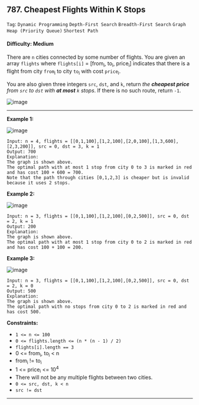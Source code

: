 ## 787. Cheapest Flights Within K Stops

```Tag```: ```Dynamic Programming``` ```Depth-First Search``` ```Breadth-First Search``` ```Graph``` ```Heap (Priority Queue)``` ```Shortest Path```

#### Difficulty: Medium

There are ```n``` cities connected by some number of flights. You are given an array ```flights``` where ```flights[i]``` = [from<sub>i</sub>, to<sub>i</sub>, price<sub>i</sub>] indicates that there is a flight from city ```from```<sub>i</sub> to city ```to```<sub>i</sub> with cost ```price```<sub>i</sub>.

You are also given three integers ```src```, ```dst```, and ```k```, return _the __cheapest price__ from ```src``` to ```dst``` with __at most__ ```k``` stops_. If there is no such route, return ```-1```.

![image](https://user-images.githubusercontent.com/35042430/214763952-16f232e6-8511-4547-8842-8b12e3f17424.png)

---

__Example 1:__

![image](https://assets.leetcode.com/uploads/2022/03/18/cheapest-flights-within-k-stops-3drawio.png)
```
Input: n = 4, flights = [[0,1,100],[1,2,100],[2,0,100],[1,3,600],[2,3,200]], src = 0, dst = 3, k = 1
Output: 700
Explanation:
The graph is shown above.
The optimal path with at most 1 stop from city 0 to 3 is marked in red and has cost 100 + 600 = 700.
Note that the path through cities [0,1,2,3] is cheaper but is invalid because it uses 2 stops.
```

__Example 2:__

![image](https://assets.leetcode.com/uploads/2022/03/18/cheapest-flights-within-k-stops-1drawio.png)
```
Input: n = 3, flights = [[0,1,100],[1,2,100],[0,2,500]], src = 0, dst = 2, k = 1
Output: 200
Explanation:
The graph is shown above.
The optimal path with at most 1 stop from city 0 to 2 is marked in red and has cost 100 + 100 = 200.
```

__Example 3:__

![image](https://assets.leetcode.com/uploads/2022/03/18/cheapest-flights-within-k-stops-2drawio.png)
```
Input: n = 3, flights = [[0,1,100],[1,2,100],[0,2,500]], src = 0, dst = 2, k = 0
Output: 500
Explanation:
The graph is shown above.
The optimal path with no stops from city 0 to 2 is marked in red and has cost 500.
```

__Constraints:__

- ```1 <= n <= 100```
- ```0 <= flights.length <= (n * (n - 1) / 2)```
- ```flights[i].length == 3```
- 0 <= from<sub>i</sub>, to<sub>i</sub> < n
- from<sub>i</sub> != to<sub>i</sub>
- 1 <= price<sub>i</sub> <= 10<sup>4</sup>
- There will not be any multiple flights between two cities.
- ```0 <= src, dst, k < n```
- ```src != dst```

---
